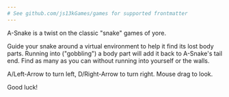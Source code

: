 ```yaml
---
# See github.com/js13kGames/games for supported frontmatter
---
```

A-Snake is a twist on the classic "snake" games of yore.

Guide your snake around a virtual environment to help it find its lost body parts. Running into ("gobbling") a body part will add it back to A-Snake's tail end. Find as many as you can without running into yourself or the walls.

A/Left-Arrow to turn left, D/Right-Arrow to turn right. Mouse drag to look.

Good luck!